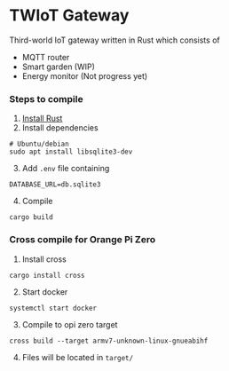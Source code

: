 # TWIoT Gateway
Third-world IoT gateway written in Rust which consists of
  - MQTT router
  - Smart garden (WIP)
  - Energy monitor (Not progress yet)

### Steps to compile
1. [Install Rust](https://www.rust-lang.org/learn/get-started)
2. Install dependencies
```
# Ubuntu/debian
sudo apt install libsqlite3-dev
```
3. Add `.env` file containing
```
DATABASE_URL=db.sqlite3
```
4. Compile
```
cargo build
```

### Cross compile for Orange Pi Zero
1. Install cross
```
cargo install cross
```
2. Start docker
```
systemctl start docker
```
3. Compile to opi zero target
```
cross build --target armv7-unknown-linux-gnueabihf
```
4. Files will be located in `target/`

